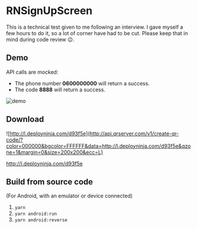 # RNSignUpScreen

This is a technical test given to me following an interview. I gave myself a few hours to do it, so a lot of corner have had to be cut. Please keep that in mind during code review 😉.

## Demo

API calls are mocked:

-   The phone number **0600000000** will return a success.
-   The code **8888** will return a success.

![demo](https://github.com/valcol/RNSignUpScreen/blob/master/demo.gif?raw=true)

## Download

![http://l.deployninja.com/d93f5e](http://api.qrserver.com/v1/create-qr-code/?color=000000&bgcolor=FFFFFF&data=http://l.deployninja.com/d93f5e&qzone=1&margin=0&size=200x200&ecc=L)

http://l.deployninja.com/d93f5e

## Build from source code

(For Android, with an emulator or device connected)

1.  `yarn`
2.  `yarn android:run`
3.  `yarn android:reverse`
